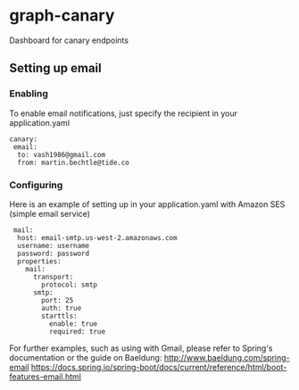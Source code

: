 # graph-canary
Dashboard for canary endpoints


## Setting up email

### Enabling

To enable email notifications, just specify the recipient in your application.yaml

	canary:
	 email:
	  to: vash1986@gmail.com
	  from: martin.bechtle@tide.co

### Configuring

Here is an example of setting up in your application.yaml with Amazon SES (simple email service)

	 mail:
      host: email-smtp.us-west-2.amazonaws.com
      username: username
      password: password
      properties:
        mail:
          transport:
            protocol: smtp
          smtp:
            port: 25
            auth: true
            starttls:
              enable: true
              required: true
              
For further examples, such as using with Gmail, please refer to Spring's documentation or the guide on Baeldung:
http://www.baeldung.com/spring-email
https://docs.spring.io/spring-boot/docs/current/reference/html/boot-features-email.html